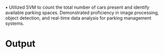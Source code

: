 • Utilized SVM to count the total number of cars present and identify available parking spaces. Demonstrated proficiency in image processing, object detection, and real-time data analysis for parking management systems.
# Output
